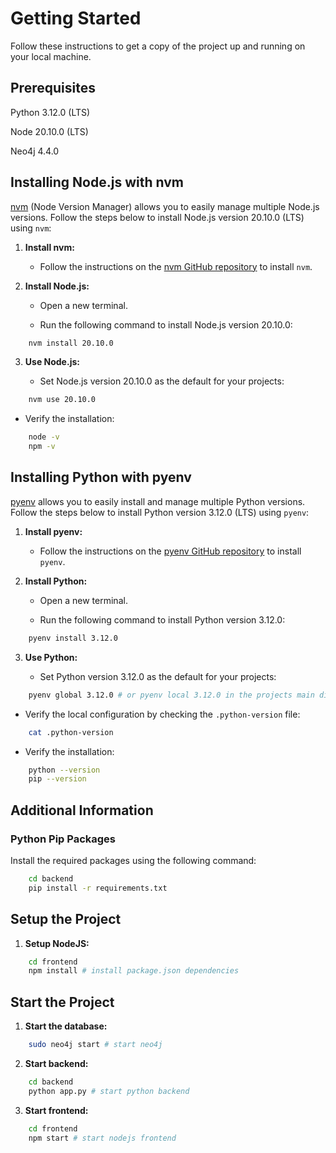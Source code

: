 # Getting Started

Follow these instructions to get a copy of the project up and running on your local machine.

## Prerequisites

Python 3.12.0 (LTS)

Node 20.10.0 (LTS)

Neo4j 4.4.0

## Installing Node.js with nvm

[nvm](https://github.com/nvm-sh/nvm) (Node Version Manager) allows you to easily manage multiple Node.js versions. Follow the steps below to install Node.js version 20.10.0 (LTS) using `nvm`:

1. **Install nvm:**

   - Follow the instructions on the [nvm GitHub repository](https://github.com/nvm-sh/nvm#install--update-script) to install `nvm`.

2. **Install Node.js:**

   - Open a new terminal.

   - Run the following command to install Node.js version 20.10.0:

```bash
    nvm install 20.10.0
```

3. **Use Node.js:**

   - Set Node.js version 20.10.0 as the default for your projects:

```bash
    nvm use 20.10.0
```

   - Verify the installation:

```bash
    node -v
    npm -v
```

## Installing Python with pyenv

[pyenv](https://github.com/pyenv/pyenv) allows you to easily install and manage multiple Python versions. Follow the steps below to install Python version 3.12.0 (LTS) using `pyenv`:

1. **Install pyenv:**

   - Follow the instructions on the [pyenv GitHub repository](https://github.com/pyenv/pyenv#installation) to install `pyenv`.

2. **Install Python:**

   - Open a new terminal.

   - Run the following command to install Python version 3.12.0:

```bash
    pyenv install 3.12.0
```

3. **Use Python:**

   - Set Python version 3.12.0 as the default for your projects:

```bash
    pyenv global 3.12.0 # or pyenv local 3.12.0 in the projects main directory
```

   - Verify the local configuration by checking the `.python-version` file:
```bash
    cat .python-version
```

   - Verify the installation:

```bash
    python --version
    pip --version
```

## Additional Information

### Python Pip Packages

Install the required packages using the following command:

```bash
    cd backend
    pip install -r requirements.txt
```

## Setup the Project

1. **Setup NodeJS:**

```bash
    cd frontend
    npm install # install package.json dependencies
```

## Start the Project

1. **Start the database:**

```bash
    sudo neo4j start # start neo4j
```

2. **Start backend:**

```bash
    cd backend
    python app.py # start python backend
```

3. **Start frontend:**

```bash
    cd frontend
    npm start # start nodejs frontend
```